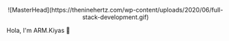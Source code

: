 <p align="center">![MasterHead](https://theninehertz.com/wp-content/uploads/2020/06/full-stack-development.gif)</p>
Hola, I'm ARM.Kiyas 👋

